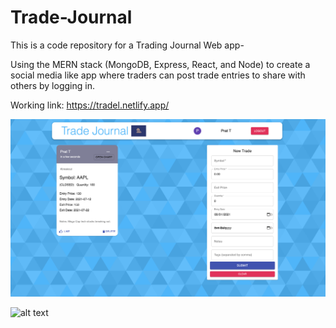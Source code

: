 # Trade-Journal

This is a code repository for a Trading Journal Web app-

Using the MERN stack (MongoDB, Express, React, and Node) to create a social media like app where traders can post trade entries to share with others by logging in. 

Working link: https://tradel.netlify.app/

![alt text](https://github.com/PrattyT/Trade-Journal/blob/main/client/src/images/homepage.png?raw=true)

![alt text](https://user-images.githubusercontent.com/67240347/127785710-994dd569-62d3-4981-9dbe-56e90e646e91.png)
